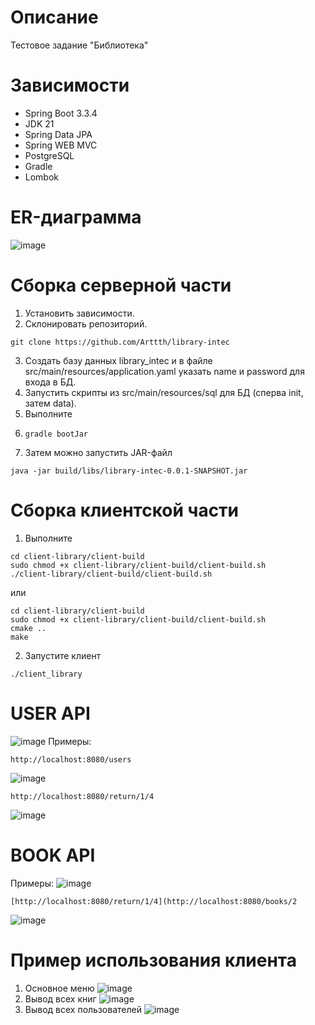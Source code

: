 # Описание
Тестовое задание "Библиотека"
# Зависимости
- Spring Boot 3.3.4
- JDK 21
- Spring Data JPA
- Spring WEB MVC
- PostgreSQL
- Gradle
- Lombok
# ER-диаграмма
![image](https://github.com/user-attachments/assets/567a3dc8-ee31-419f-a0d4-bd452ce3c457)
# Сборка серверной части
1. Установить зависимости.
2. Склонировать репозиторий.
```
git clone https://github.com/Arttth/library-intec
```
3. Создать базу данных library_intec и в файле src/main/resources/application.yaml указать name и password для входа в БД.
4. Запустить скрипты из src/main/resources/sql для БД (сперва init, затем data).
5. Выполните
6. ```
   gradle bootJar
   ```
7. Затем можно запустить JAR-файл
```
java -jar build/libs/library-intec-0.0.1-SNAPSHOT.jar
```
# Сборка клиентской части
1. Выполните
```
cd client-library/client-build
sudo chmod +x client-library/client-build/client-build.sh
./client-library/client-build/client-build.sh
```
или 
```
cd client-library/client-build
sudo chmod +x client-library/client-build/client-build.sh
cmake ..
make
```
2. Запустите клиент
```
./client_library
```
# USER API
![image](https://github.com/user-attachments/assets/7f99e3b8-1e33-4ba8-a133-715e3c2dee5b)
Примеры:
```
http://localhost:8080/users
```
![image](https://github.com/user-attachments/assets/7cdd688a-3fba-47bf-b005-1b6ae15deafd)
```
http://localhost:8080/return/1/4
```
![image](https://github.com/user-attachments/assets/bdec4873-9073-41f3-a067-8709c2a68d55)
# BOOK API
Примеры:
![image](https://github.com/user-attachments/assets/9c491b0d-57f8-4989-8664-c3e00e26bd6d)
```
[http://localhost:8080/return/1/4](http://localhost:8080/books/2
```
![image](https://github.com/user-attachments/assets/dad36acb-1054-459c-96fe-ba37a7afb2a2)
# Пример использования клиента
1. Основное меню
![image](https://github.com/user-attachments/assets/8a8a3693-e0af-4e61-81bf-d7d981946a8e)
2. Вывод всех книг
![image](https://github.com/user-attachments/assets/2d9da8ac-3c73-4e56-bdce-3bf6de619496)
3. Вывод всех пользователей
![image](https://github.com/user-attachments/assets/018d4142-f199-4d08-8af5-974bbf0bb3f4)






